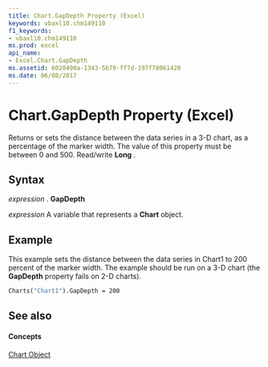 ```yaml
---
title: Chart.GapDepth Property (Excel)
keywords: vbaxl10.chm149110
f1_keywords:
- vbaxl10.chm149110
ms.prod: excel
api_name:
- Excel.Chart.GapDepth
ms.assetid: 6020490a-1343-5b79-ff7d-197f78061420
ms.date: 06/08/2017
---
```



# Chart.GapDepth Property (Excel)

Returns or sets the distance between the data series in a 3-D chart, as a percentage of the marker width. The value of this property must be between 0 and 500. Read/write **Long** .


## Syntax

 _expression_ . **GapDepth**

 _expression_ A variable that represents a **Chart** object.


## Example

This example sets the distance between the data series in Chart1 to 200 percent of the marker width. The example should be run on a 3-D chart (the **GapDepth** property fails on 2-D charts).


```vb
Charts("Chart1").GapDepth = 200
```


## See also


#### Concepts


[Chart Object](chart-object-excel.md)

